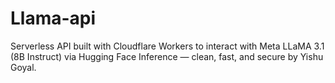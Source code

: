 # Llama-api
Serverless API built with Cloudflare Workers to interact with Meta LLaMA 3.1 (8B Instruct) via Hugging Face Inference — clean, fast, and secure by Yishu Goyal.
